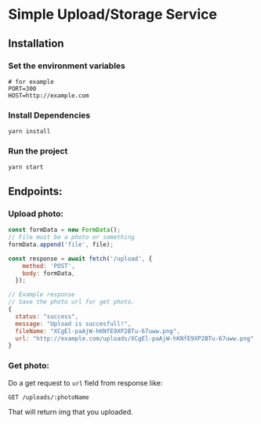 # Simple Upload/Storage Service
## Installation

### Set the environment variables

```
# for example
PORT=300 
HOST=http://example.com
```
### Install Dependencies

```
yarn install
```

### Run the project

```
yarn start
```


## Endpoints:

### Upload photo:

```js
const formData = new FormData();
// File must be a photo or something
formData.append('file', file);

const response = await fetch('/upload', {
    method: 'POST',
    body: formData,
  });
```
```js
// Example response
// Save the photo url for get photo.
{
  status: "success",
  message: "Upload is succesfull!",
  fileName: "XCgEl-paAjW-hKNfE9XP2BTu-67uww.png",
  url: "http://example.com/uploads/XCgEl-paAjW-hKNfE9XP2BTu-67uww.png"
}
```

### Get photo:

Do a get request to `url` field from response like:

```
GET /uploads/:photoName
```

That will return img that you uploaded.
